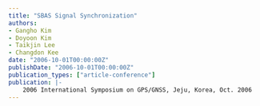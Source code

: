 ```yaml
---
title: "SBAS Signal Synchronization"
authors:
- Gangho Kim
- Doyoon Kim
- Taikjin Lee
- Changdon Kee
date: "2006-10-01T00:00:00Z"
publishDate: "2006-10-01T00:00:00Z"
publication_types: ["article-conference"]
publication: |-
    2006 International Symposium on GPS/GNSS, Jeju, Korea, Oct. 2006
---
```

